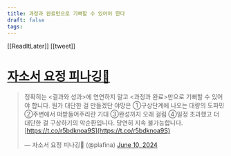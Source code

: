 ```yaml
---
title: 과정과 완료만으로 기뻐할 수 있어야 한다
draft: false
tags:
---
```

 

[[ReadItLater]] [[tweet]]

# [자소서 요정 피나깅💖](https://twitter.com/plafina/status/1800032141277008293)

> 정확히는 <결과와 성과>에 연연하지 말고 <과정과 완료>만으로 기뻐할 수 있어야 합니다. 뭔가 대단한 걸 만들겠단 야망은 ①구상단계에 나오는 대량의 도파민 ②주변에서 떠받들어주리란 기대 ③완성까지 오래 걸림 ④일정 초과했고 더 대단한 걸 구상하기의 악순환입니다. 당연히 지속 불가능합니다. [https://t.co/r5bdknoa9S](https://t.co/r5bdknoa9S)
> 
> — 자소서 요정 피나깅💖 (@plafina) [June 10, 2024](https://twitter.com/plafina/status/1800032141277008293?ref_src=twsrc%5Etfw)